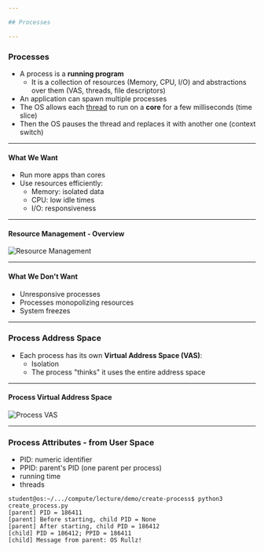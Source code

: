 ```yaml
---

## Processes

---
```


### Processes

* A process is a **running program**
  * It is a collection of resources (Memory, CPU, I/O) and abstractions over them (VAS, threads, file descriptors)
* An application can spawn multiple processes
* The OS allows each [thread](../../threads/reading/threads.md) to run on a **core** for a few milliseconds (time slice)
* Then the OS pauses the thread and replaces it with another one (context switch)

----

#### What We Want

* Run more apps than cores
* Use resources efficiently:
  * Memory: isolated data
  * CPU: low idle times
  * I/O: responsiveness

----

#### Resource Management - Overview

![Resource Management](processes/media/resource-management.svg)

----

#### What We Don't Want

* Unresponsive processes
* Processes monopolizing resources
* System freezes

---

### Process Address Space

* Each process has its own **Virtual Address Space (VAS)**:
  * Isolation
  * The process "thinks" it uses the entire address space

----

#### Process Virtual Address Space

![Process VAS](processes/media/vas.svg)

---

### Process Attributes - from User Space

* PID: numeric identifier
* PPID: parent's PID (one parent per process)
* running time
* threads

```console
student@os:~/.../compute/lecture/demo/create-process$ python3 create_process.py
[parent] PID = 186411
[parent] Before starting, child PID = None
[parent] After starting, child PID = 186412
[child] PID = 186412; PPID = 186411
[child] Message from parent: OS Rullz!
```
